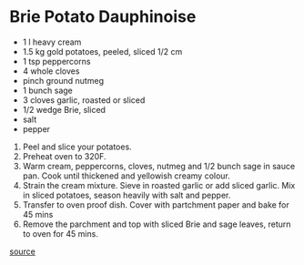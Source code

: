 # Brie Potato Dauphinoise

* 1 l heavy cream
* 1.5 kg gold potatoes, peeled, sliced 1/2 cm
* 1 tsp peppercorns
* 4 whole cloves
* pinch ground nutmeg
* 1 bunch sage
* 3 cloves garlic, roasted or sliced
* 1/2 wedge Brie, sliced
* salt
* pepper

1. Peel and slice your potatoes.
1. Preheat oven to 320F.
1. Warm cream, peppercorns, cloves, nutmeg and 1/2 bunch sage in sauce pan. Cook until thickened and yellowish creamy colour.
1. Strain the cream mixture. Sieve in roasted garlic or add sliced garlic. Mix in sliced potatoes, season heavily with salt and pepper.
1. Transfer to oven proof dish. Cover with partchment paper and bake for 45 mins
1. Remove the parchment and top with sliced Brie and sage leaves, return to oven for 45 mins.

[source](https://www.instagram.com/p/Clo4NZvPwuh/)
